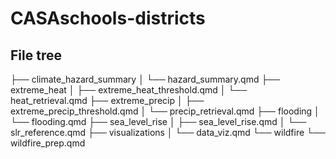 # CASAschools-districts

## File tree
├── climate_hazard_summary
│   └── hazard_summary.qmd
├── extreme_heat
│   ├── extreme_heat_threshold.qmd
│   └── heat_retrieval.qmd
├── extreme_precip
│   ├── extreme_precip_threshold.qmd
│   └── precip_retrieval.qmd
├── flooding
│   └── flooding.qmd
├── sea_level_rise
│   ├── sea_level_rise.qmd
│   └── slr_reference.qmd
├── visualizations
│   └── data_viz.qmd
└── wildfire
    └── wildfire_prep.qmd
